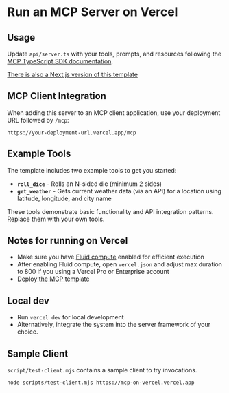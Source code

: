 # Run an MCP Server on Vercel

## Usage

Update `api/server.ts` with your tools, prompts, and resources following the [MCP TypeScript SDK documentation](https://github.com/modelcontextprotocol/typescript-sdk/tree/main?tab=readme-ov-file#server).

[There is also a Next.js version of this template](https://vercel.com/templates/next.js/model-context-protocol-mcp-with-next-js)

## MCP Client Integration

When adding this server to an MCP client application, use your deployment URL followed by `/mcp`:

```
https://your-deployment-url.vercel.app/mcp
```

## Example Tools

The template includes two example tools to get you started:

- **`roll_dice`** - Rolls an N-sided die (minimum 2 sides)
- **`get_weather`** - Gets current weather data (via an API) for a location using latitude, longitude, and city name

These tools demonstrate basic functionality and API integration patterns. Replace them with your own tools.

## Notes for running on Vercel

- Make sure you have [Fluid compute](https://vercel.com/docs/functions/fluid-compute) enabled for efficient execution
- After enabling Fluid compute, open `vercel.json` and adjust max duration to 800 if you using a Vercel Pro or Enterprise account
- [Deploy the MCP template](https://vercel.com/templates/other/model-context-protocol-mcp-with-vercel-functions)

## Local dev

- Run `vercel dev` for local development
- Alternatively, integrate the system into the server framework of your choice.

## Sample Client

`script/test-client.mjs` contains a sample client to try invocations.

```sh
node scripts/test-client.mjs https://mcp-on-vercel.vercel.app
```
